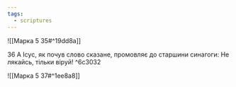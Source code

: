 ```yaml
---
tags:
  - scriptures
---
```


![[Марка 5 35#^19dd8a]]

36 А Ісус, як почув слово сказане, промовляє до старшини синагоги: Не лякайсь, тільки віруй! ^6c3032

![[Марка 5 37#^1ee8a8]]